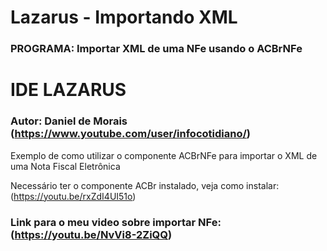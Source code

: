 # Lazarus - Importando XML
### PROGRAMA: Importar XML de uma NFe usando o ACBrNFe

# IDE LAZARUS 

### Autor: Daniel de Morais (https://www.youtube.com/user/infocotidiano/)

Exemplo de como utilizar o componente ACBrNFe para importar o XML de uma Nota Fiscal Eletrônica

Necessário ter o componente ACBr instalado, veja como instalar: (https://youtu.be/rxZdI4UI51o)


### Link para o meu video sobre importar NFe: (https://youtu.be/NvVi8-2ZiQQ)
